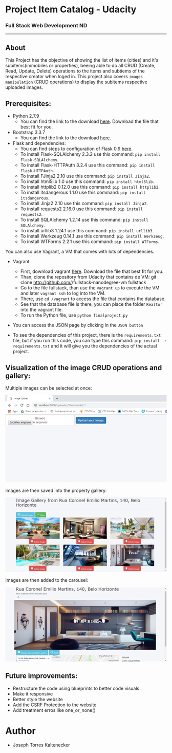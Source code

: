 # Project Item Catalog - Udacity
### Full Stack Web Development ND
_______________________
## About

This Project has the objective of showing the list of items (cities) and it's subitems(immobiles or properties), beeing able to do all CRUD (Create, Read, Update, Delete) operations to the items and subtiems of the respective creator when loged in.
This project also covers `images manipulation` (CRUD operations) to display the subitems respective uploaded images.

## Prerequisites:

- Python 2.7.9
    - You can find the link to the download [here](https://www.python.org/downloads/release/python-279/). Download the file that best fit for you.
- Bootstrap 3.3.7
    - You can find the link to the download [here](http://blog.getbootstrap.com/2016/07/25/bootstrap-3-3-7-released/).
- Flask and dependencies:
    - You can find steps to configuration of Flask 0.9 [here](https://flask-ptbr.readthedocs.io/en/latest/installation.html).
    - To install Flask-SQLAlchemy 2.3.2 use this command: `pip install Flask-SQLAlchemy`.
    - To install Flask-HTTPAuth 3.2.4 use this command: `pip install Flask-HTTPAuth`.
    - To install FJinja2 2.10 use this command: `pip install Jinja2`.
    - To install html5lib 1.0 use this command: `pip install html5lib`.
    - To install httplib2 0.12.0 use this command: `pip install httplib2`.
    - To install itsdangerous 1.1.0 use this command: `pip install itsdangerous`.
    - To install Jinja2 2.10 use this command: `pip install Jinja2`.
    - To install requests2 2.16.0 use this command: `pip install requests2`.
    - To install SQLAlchemy 1.2.14 use this command: `pip install SQLAlchemy`.
    - To install urllib3 1.24.1 use this command: `pip install urllib3`.
    - To install Werkzeug 0.14.1 use this command: `pip install Werkzeug`.
    - To install WTForms 2.2.1 use this command: `pip install WTForms`.

You can also use Vagrant, a VM that comes with lots of dependencies.

- Vagrant
    - First, download vagrant [here](https://www.vagrantup.com/downloads.html). Download the file that best fit for you.
    - Than, clone the repository from Udacity that contains de VM: git clone http://github.com/<username>/fullstack-nanodegree-vm fullstack
    - Go to the file fullstack, than use the `vagrant up` to execute the VM and later `vagrant ssh` to log into the VM.
    - There, use `cd /vagrant` to access the file that contains the database.
    - See that the database file is there, you can place the folder `Realtor` into the vagrant file.
    - To run the Python file, use `python finalproject.py`

- You can access the JSON page by clicking in the `JSON button`
- To see the dependencies of this project, there is the `requirements.txt` file, but if you run this code, you can type this command: `pip install -r requirements.txt` and it will give you the dependencies of the actual project.

## Visualization of the image CRUD operations and gallery:

Multiple images can be selected at once:

![alt text](static/upload-realtor.png)

Images are then saved into the property gallery:

![alt text](static/upload-realtor2.png)

Images are then added to the carousel:

![alt text](static/upload-realtor3.png)

## Future improvements:

- Restructure the code using blueprints to better code visuals
- Make it responsive
- Better style the website
- Add the CSRF Protection to the website
- Add treatment erros like one_or_none()

# Author
- Joseph Torres Kaltenecker

